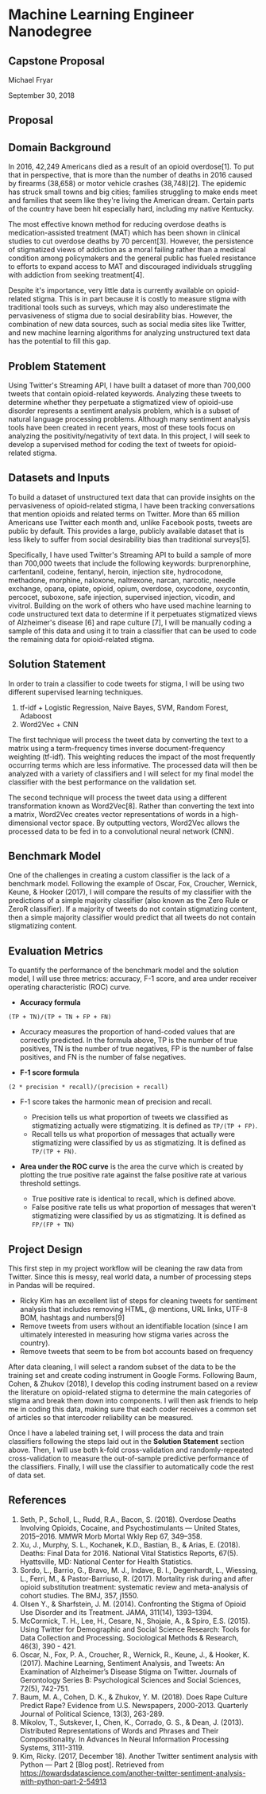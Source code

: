 # Machine Learning Engineer Nanodegree

## Capstone Proposal

Michael Fryar

September 30, 2018

## Proposal

## Domain Background

In 2016, 42,249 Americans died as a result of an opioid overdose[1]. To put that in perspective, that is more than the number of deaths in 2016 caused by firearms (38,658) or motor vehicle crashes (38,748)[2]. The epidemic has struck small towns and big cities; families struggling to make ends meet and families that seem like they're living the American dream. Certain parts of the country have been hit especially hard, including my native Kentucky.

The most effective known method for reducing overdose deaths is medication-assisted treatment (MAT) which has been shown in clinical studies to cut overdose deaths by 70 percent[3]. However, the persistence of stigmatized views of addiction as a moral failing rather than a medical condition among policymakers and the general public has fueled resistance to efforts to expand access to MAT and discouraged individuals struggling with addiction from seeking treatment[4].

Despite it's importance, very little data is currently available on opioid-related stigma. This is in part because it is costly to measure stigma with traditional tools such as surveys, which may also underestimate the pervasiveness of stigma due to social desirability bias. However, the combination of new data sources, such as social media sites like Twitter, and new machine learning algorithms for analyzing unstructured text data has the potential to fill this gap.

## Problem Statement

Using Twitter's Streaming API, I have built a dataset of more than 700,000 tweets that contain opioid-related keywords. Analyzing these tweets to determine whether they perpetuate a stigmatized view of opioid-use disorder represents a sentiment analysis problem, which is a subset of natural language processing problems. Although many sentiment analysis tools have been created in recent years, most of these tools focus on analyzing the positivity/negativity of text data. In this project, I will seek to develop a supervised method for coding the text of tweets for opioid-related stigma.

## Datasets and Inputs

To build a dataset of unstructured text data that can provide insights on the pervasiveness of opioid-related stigma, I have been tracking conversations that mention opioids and related terms on Twitter. More than 65 million Americans use Twitter each month and, unlike Facebook posts, tweets are public by default. This provides a large, publicly available dataset that is less likely to suffer from social desirability bias than traditional surveys[5].

Specifically, I have used Twitter's Streaming API to build a sample of more than 700,000 tweets that include the following keywords: burprenorphine, carfentanil, codeine, fentanyl, heroin, injection site, hydrocodone, methadone, morphine, naloxone, naltrexone, narcan, narcotic, needle exchange, opana, opiate, opioid, opium, overdose, oxycodone, oxycontin, percocet, suboxone, safe injection, supervised injection, vicodin, and vivitrol. Building on the work of others who have used machine learning to code unstructured text data to determine if it perpetuates stigmatized views of Alzheimer's disease [6] and rape culture [7], I will be manually coding a sample of this data and using it to train a classifier that can be used to code the remaining data for opioid-related stigma.

## Solution Statement

In order to train a classifier to code tweets for stigma, I will be using two different supervised learning techniques.

1. tf-idf + Logistic Regression, Naive Bayes, SVM, Random Forest, Adaboost
2. Word2Vec + CNN

The first technique will process the tweet data by converting the text to a matrix using a term-frequency times inverse document-frequency weighting (tf-idf). This weighting reduces the impact of the most frequently occurring terms which are less informative. The processed data will then be analyzed with a variety of classifiers and I will select for my final model the classifier with the best performance on the validation set.

The second technique will process the tweet data using a different transformation known as Word2Vec[8]. Rather than converting the text into a matrix, Word2Vec creates vector representations of words in a high-dimensional vector space. By outputting vectors, Word2Vec allows the processed data to be fed in to a convolutional neural network (CNN).

## Benchmark Model

One of the challenges in creating a custom classifier is the lack of a benchmark model. Following the example of Oscar, Fox, Croucher, Wernick, Keune, & Hooker (2017), I will compare the results of my classifier with the predictions of a simple majority classifier (also known as the Zero Rule or ZeroR classifier). If a majority of tweets do not contain stigmatizing content, then a simple majority classifier would predict that all tweets do not contain stigmatizing content.

## Evaluation Metrics

To quantify the performance of the benchmark model and the solution model, I
will use three metrics: accuracy, F-1 score, and area under receiver operating characteristic (ROC) curve.

- **Accuracy formula**
```
(TP + TN)/(TP + TN + FP + FN)
```

- Accuracy measures the proportion of hand-coded values that are correctly
predicted. In the formula above, TP is the number of true positives, TN is the
number of true negatives, FP is the number of false positives, and FN is the
number of false negatives.

- **F-1 score formula**
```
(2 * precision * recall)/(precision + recall)
```

- F-1 score takes the harmonic mean of precision and recall.
  - Precision tells us what proportion of tweets we classified as
    stigmatizing actually were stigmatizing. It is defined as `TP/(TP + FP)`.
  - Recall tells us what proportion of messages that actually were stigmatizing
  were classified by us as stigmatizing. It is defined as `TP/(TP + FN)`.
- **Area under the ROC curve** is the area the curve which is created by
plotting the true positive rate against the false positive rate at various threshold settings.

  - True positive rate is identical to recall, which is defined above.
  - False positive rate tells us what proportion of messages that weren't
  stigmatizing were classified by us as stigmatizing. It is defined as 
  `FP/(FP + TN)`

## Project Design

This first step in my project workflow will be cleaning the raw data from Twitter. Since this is messy,
real world data, a number of processing steps in Pandas will be required.

- Ricky Kim has an excellent list of steps for cleaning tweets for sentiment
analysis that includes removing HTML, @ mentions, URL links, UTF-8 BOM,
hashtags and numbers[9]
- Remove tweets from users without an identifiable location (since I am
ultimately interested in measuring how stigma varies across the country).
- Remove tweets that seem to be from bot accounts based on frequency

After data cleaning, I will select a random subset of the data to be the training set and create coding instrument in Google Forms. Following Baum, Cohen, & Zhukov (2018), I develop this coding instrument based on a review the literature on opioid-related stigma to determine the main categories of stigma and break them down into components. I will then ask friends to help me in coding this data, making sure that each coder receives a common set of articles so that intercoder reliability can be measured.

Once I have a labeled training set, I will process the data and train classifiers following the steps laid out in the **Solution Statement** section above. Then, I will use both k-fold cross-validation and randomly-repeated cross-validation to measure the out-of-sample predictive performance of the classifiers. Finally, I will use the classifier to automatically code the rest of data set.

## References

1. Seth, P., Scholl, L., Rudd, R.A., Bacon, S. (2018). Overdose Deaths
Involving Opioids, Cocaine, and Psychostimulants — United States, 2015–2016.
MMWR Morb Mortal Wkly Rep 67, 349–358.
2. Xu, J., Murphy, S. L., Kochanek, K.D., Bastian, B., & Arias, E. (2018). Deaths: Final Data for 2016. National Vital Statistics Reports, 67(5). Hyattsville, MD: National Center for Health Statistics.
3. Sordo, L., Barrio, G., Bravo, M. J., Indave, B. I., Degenhardt, L.,
Wiessing, L., Ferri, M., & Pastor-Barriuso, R. (2017). Mortality risk during and after opioid substitution treatment:
systematic review and meta-analysis of cohort studies. The BMJ, 357, j1550.
4. Olsen Y., & Sharfstein, J. M. (2014). Confronting the Stigma of Opioid Use
Disorder and its Treatment. JAMA, 311(14), 1393–1394.
5. McCormick, T. H., Lee, H., Cesare, N., Shojaie, A., & Spiro, E.S. (2015).
Using Twitter for Demographic and Social Science Research: Tools for Data
Collection and Processing. Sociological Methods & Research, 46(3), 390 - 421.
6. Oscar, N., Fox, P. A., Croucher, R., Wernick, R., Keune, J., & Hooker, K. 
(2017). Machine Learning, Sentiment Analysis, and Tweets: An Examination of
Alzheimer’s Disease Stigma on Twitter. Journals of Gerontology Series B: Psychological Sciences and Social Sciences, 72(5), 742-751.
7. Baum, M. A., Cohen, D. K., & Zhukov, Y. M. (2018). Does Rape Culture Predict
Rape? Evidence from U.S. Newspapers, 2000-2013. Quarterly Journal of Political Science, 13(3), 263-289.
8. Mikolov, T., Sutskever, I., Chen, K., Corrado, G. S., & Dean, J. (2013).
Distributed Representations of Words and Phrases and Their Compositionality. In Advances In Neural Information Processing
Systems, 3111-3119.
9. Kim, Ricky. (2017, December 18). Another Twitter sentiment analysis with
Python — Part 2 [Blog post]. Retrieved from
https://towardsdatascience.com/another-twitter-sentiment-analysis-with-python-part-2-54913
